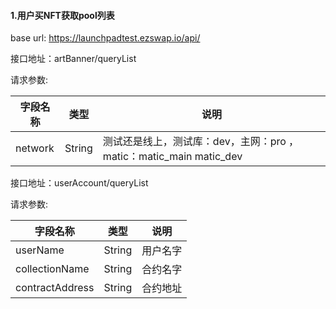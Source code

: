 #### 1.用户买NFT获取pool列表

base url: https://launchpadtest.ezswap.io/api/

接口地址：artBanner/queryList

请求参数:

| 字段名称        | 类型   | 说明                                 |
| --------------- | ------ | ------------------------------------ |
| network            | String | 测试还是线上，测试库：dev，主网：pro ， matic：matic_main matic_dev|

接口地址：userAccount/queryList

请求参数:

| 字段名称        | 类型   | 说明                                 |
| --------------- | ------ | ------------------------------------ |
|userName | String | 用户名字 |
|collectionName | String | 合约名字 |
|contractAddress | String | 合约地址 |
